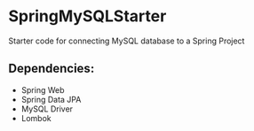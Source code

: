 # SpringMySQLStarter
Starter code for connecting MySQL database to a Spring Project

## Dependencies:
- Spring Web
- Spring Data JPA
- MySQL Driver
- Lombok

